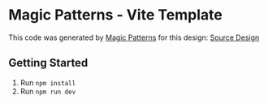 # Magic Patterns - Vite Template

This code was generated by [Magic Patterns](https://magicpatterns.com) for this design: [Source Design](https://www.magicpatterns.com/c/ckqvxbxq3xlkq11ycemfsb)

## Getting Started

1. Run `npm install`
2. Run `npm run dev`
